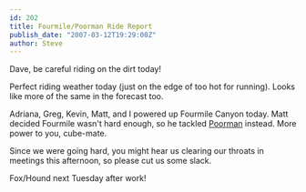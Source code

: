 ```yaml
---
id: 202
title: Fourmile/Poorman Ride Report
publish_date: "2007-03-12T19:29:00Z"
author: Steve
---
```

  
Dave, be careful riding on the dirt today!

Perfect riding weather today (just on the edge of too hot for running). Looks like more of the same in the forecast too.

Adriana, Greg, Kevin, Matt, and I powered up Fourmile Canyon today. Matt decided Fourmile wasn't hard enough, so he tackled [Poorman](http://www.google.com/maps?f=d&hl=en&saddr=Pleasant+St+%26+Macky+Dr,+Boulder,+CO+80302&daddr=university+and+6th+ave+boulder,+co+to:arapahoe+and+4th+st+boulder,+co+to:fourmile+canyon+and+poorman+rd,+boulder,+co+to:mapleton+and+4th+st+boulder,+co+to:mapleton+and+4th+st+boulder,+co+to:6th+and+university+boulder,+co+to:6th+and+university+boulder,+co+to:6th+and+university+boulder,+co+to:pleasant+st+and+macky+dr+boulder,+co+to:pleasant+st+and+macky+dr+boulder,+co&layer=&sll=40.024755,-105.327902&sspn=0.016103,0.030899&ie=UTF8&z=13&om=1) instead. More power to you, cube-mate.

Since we were going hard, you might hear us clearing our throats in meetings this afternoon, so please cut us some slack.

Fox/Hound next Tuesday after work!
